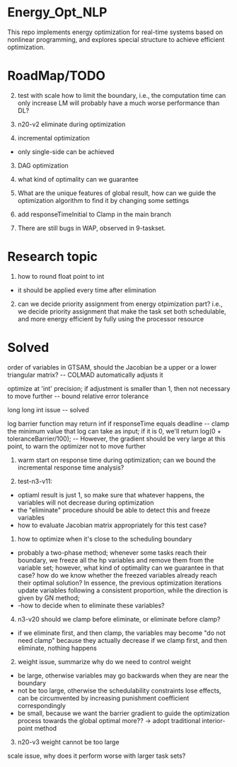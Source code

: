 # Energy_Opt_NLP
This repo implements energy optimization for real-time systems based on nonlinear programming, and explores special structure to achieve efficient optimization.

# RoadMap/TODO

2. test with scale
how to limit the boundary, i.e., the computation time can only increase
LM will probably have a much worse performance than DL?

2. n20-v2
eliminate during optimization

2. incremental optimization
- only single-side can be achieved

3. DAG optimization
4. what kind of optimality can we guarantee

0. What are the unique features of global result, how can we guide the optimization algorithm to find it by changing some settings

5. add responseTimeInitial to Clamp in the main branch

6. There are still bugs in WAP, observed in 9-taskset.


# Research topic
1. how to round float point to int
- it should be applied every time after elimination
2. can we decide priority assignment from energy otpimization part? i.e., we decide priority assignment that make the task set both schedulable, and more energy efficient by fully using the processor resource

# Solved
order of variables in GTSAM, should the Jacobian be a upper or a lower triangular matrix?
-- COLMAD automatically adjusts it

optimize at 'int' precision; if adjustment is smaller than 1, then not necessary to move further
-- bound relative error tolerance

long long int issue
-- solved

log barrier function may return inf if responseTime equals deadline
-- clamp the minimum value that log can take as input; if it is 0, we'll return log(0 + toleranceBarrier/100);
-- However, the gradient should be very large at this point, to warn the optimizer not to move further

1. warm start on response time during optimization;
can we bound the incremental response time analysis?

3. test-n3-v11: 
- optiaml result is just 1, so make sure that whatever happens, the variables will not decrease during optimization
- the "eliminate" procedure should be able to detect this and freeze variables
- how to evaluate Jacobian matrix appropriately for this test case?

1. how to optimize when it's close to the scheduling boundary
- probably a two-phase method; whenever some tasks reach their boundary, we freeze all the hp variables and remove them from the variable set; however, what kind of optimality can we guarantee in that case? how do we know whether the freezed variables already reach their optimal solution? In essence, the previous optimization iterations update variables following a consistent proportion, while the direction is given by GN method;
- -how to decide when to eliminate these variables? 

4. n3-v20
should we clamp before eliminate, or eliminate before clamp?
- if we eliminate first, and then clamp, the variables may become "do not need clamp" because they actually decrease
 if we clamp first, and then eliminate, nothing happens

 2. weight issue, summarize why do we need to control weight
- be large, otherwise variables may go backwards when they are near the boundary
- not be too large, otherwise the schedulability constraints lose effects, can be circumvented by increasing punishment coefficient correspondingly
- be small, because we want the barrier gradient to guide the optimization process towards the global optimal more??
-> adopt traditional interior-point method

3. n20-v3
weight cannot be too large

scale issue, why does it perform worse with larger task sets?
